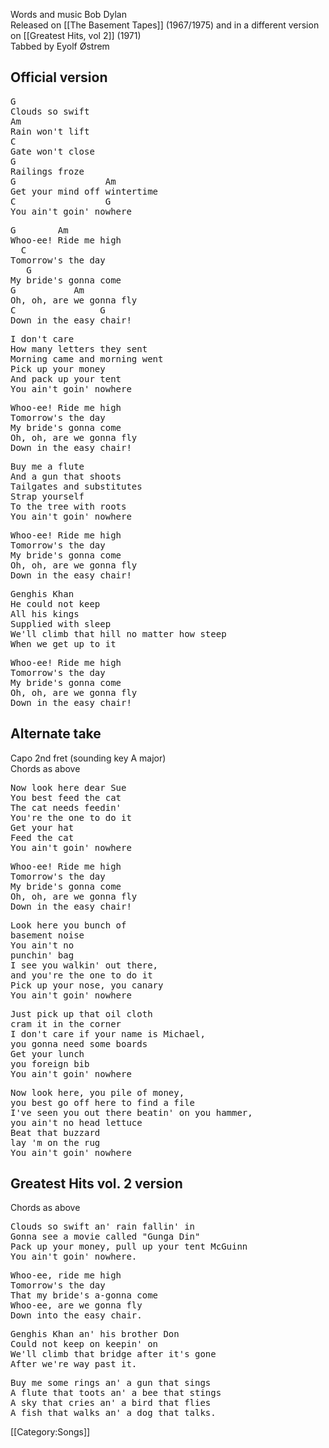 Words and music Bob Dylan<br>
Released on [[The Basement Tapes]] (1967/1975) and in a different
version on [[Greatest Hits, vol 2]] (1971) <br>
Tabbed by Eyolf Østrem

<h2 class="songversion">Official version</h2>
<pre class="verse">
G
Clouds so swift
Am
Rain won't lift
C
Gate won't close
G
Railings froze
G                 Am
Get your mind off wintertime
C                 G
You ain't goin' nowhere
</pre>
<pre class="refrain">
G        Am
Whoo-ee! Ride me high
  C
Tomorrow's the day
   G
My bride's gonna come
G           Am
Oh, oh, are we gonna fly
C                G
Down in the easy chair!
</pre>
<pre class="verse">
I don't care
How many letters they sent
Morning came and morning went
Pick up your money
And pack up your tent
You ain't goin' nowhere
</pre>
<pre class="refrain">
Whoo-ee! Ride me high
Tomorrow's the day
My bride's gonna come
Oh, oh, are we gonna fly
Down in the easy chair!
</pre>
<pre class="verse">
Buy me a flute
And a gun that shoots
Tailgates and substitutes
Strap yourself
To the tree with roots
You ain't goin' nowhere
</pre>
<pre class="refrain">
Whoo-ee! Ride me high
Tomorrow's the day
My bride's gonna come
Oh, oh, are we gonna fly
Down in the easy chair!
</pre>
<pre class="verse">
Genghis Khan
He could not keep
All his kings
Supplied with sleep
We'll climb that hill no matter how steep
When we get up to it
</pre>
<pre class="refrain">
Whoo-ee! Ride me high
Tomorrow's the day
My bride's gonna come
Oh, oh, are we gonna fly
Down in the easy chair!
</pre>

<h2 class="songversion">Alternate take</h2>

Capo 2nd fret (sounding key A major)<br>
Chords as above

<pre class="verse">
Now look here dear Sue
You best feed the cat
The cat needs feedin'
You're the one to do it
Get your hat
Feed the cat
You ain't goin' nowhere
</pre>

<pre class="refrain">
Whoo-ee! Ride me high
Tomorrow's the day
My bride's gonna come
Oh, oh, are we gonna fly
Down in the easy chair!
</pre>

<pre class="verse">
Look here you bunch of
basement noise
You ain't no
punchin' bag
I see you walkin' out there,
and you're the one to do it
Pick up your nose, you canary
You ain't goin' nowhere
</pre>
<pre class="verse">
Just pick up that oil cloth
cram it in the corner
I don't care if your name is Michael,
you gonna need some boards
Get your lunch
you foreign bib
You ain't goin' nowhere
</pre>
<pre class="verse">
Now look here, you pile of money,
you best go off here to find a file
I've seen you out there beatin' on you hammer,
you ain't no head lettuce
Beat that buzzard
lay 'm on the rug
You ain't goin' nowhere
</pre>

<h2 class="songversion">Greatest Hits vol. 2 version</h2>

Chords as above

<pre class="verse">
Clouds so swift an' rain fallin' in
Gonna see a movie called "Gunga Din"
Pack up your money, pull up your tent McGuinn
You ain't goin' nowhere.
</pre>
<pre class="refrain">
Whoo-ee, ride me high
Tomorrow's the day
That my bride's a-gonna come
Whoo-ee, are we gonna fly
Down into the easy chair.
</pre>
<pre class="verse">
Genghis Khan an' his brother Don
Could not keep on keepin' on
We'll climb that bridge after it's gone
After we're way past it.
</pre>
<pre class="verse">
Buy me some rings an' a gun that sings
A flute that toots an' a bee that stings
A sky that cries an' a bird that flies
A fish that walks an' a dog that talks.
</pre>

[[Category:Songs]]